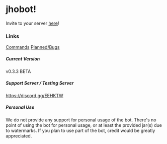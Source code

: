 # jhobot!
Invite to your server [here](
https://discordapp.com/api/oauth2/authorize?client_id=490728748501434369&permissions=2146958839&scope=bot)!
### Links
[Commands](docs/commands.md)
[Planned/Bugs](docs/plansandbugs.md)
##### Current Version
v0.3.3 BETA

##### Support Server / Testing Server
https://discord.gg/EEHKTW

##### Personal Use
We do not provide any support for personal usage of the bot. There's no point of using the bot for personal usage, or at least the provided jar(s) due to watermarks. If you plan to use part of the bot, credit would be greatly appreciated. 
